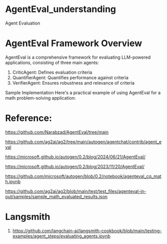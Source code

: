 # AgentEval_understanding
Agent Evaluation 

# AgentEval Framework Overview

AgentEval is a comprehensive framework for evaluating LLM-powered applications, consisting of three main agents:

1. CriticAgent: Defines evaluation criteria
2. QuantifierAgent: Quantifies performance against criteria
3. VerifierAgent: Ensures robustness and relevance of criteria

Sample Implementation
Here's a practical example of using AgentEval for a math problem-solving application:


# Reference:

https://github.com/Narabzad/AgentEval/tree/main

https://github.com/ag2ai/ag2/tree/main/autogen/agentchat/contrib/agent_eval

https://microsoft.github.io/autogen/0.2/blog/2024/06/21/AgentEval/

https://microsoft.github.io/autogen/0.2/blog/2023/11/20/AgentEval/

https://github.com/microsoft/autogen/blob/0.2/notebook/agenteval_cq_math.ipynb

https://github.com/ag2ai/ag2/blob/main/test/test_files/agenteval-in-out/samples/sample_math_evaluated_results.json


# Langsmith
1. https://github.com/langchain-ai/langsmith-cookbook/blob/main/testing-examples/agent_steps/evaluating_agents.ipynb

